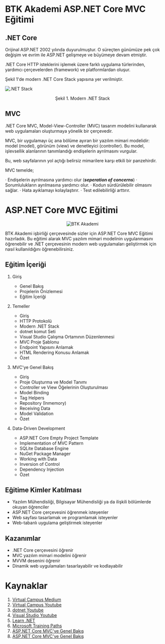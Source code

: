 # BTK Akademi ASP.NET Core MVC Eğitimi

## .NET Core

Orijinal ASP.NET 2002 yılında duyurulmuştur. O süreçten günümüze pek çok değişim ve evrim ile ASP.NET gelişmeye ve büyümeye devam etmiştir.

.NET Core HTTP isteklerini işlemek üzere farklı uygulama türlerinden, yardımcı çerçevelerden (framework) ve platformlardan oluşur.

Şekil 1'de modern .NET Core Stack yapısına yer verilmiştir.

![.NET Stack](https://miro.medium.com/v2/resize:fit:4800/format:webp/1*OuupQInFrqEPEyp5nP4ZsA.png)

<div align="center">
Şekil 1. Modern .NET Stack
</div>

## MVC

.NET Core MVC, Model-View-Controller (MVC) tasarım modelini kullanarak web uygulamaları oluşturmaya yönelik bir çerçevedir.

MVC, bir uygulamayı üç ana bölüme ayıran bir yazılım mimari modelidir: model (model), görünüm (view) ve denetleyici (controller). Bu model, işlevsellik alanlarının tanımlandığı endişelerin ayrılmasını vurgular.

Bu, web sayfalarının yol açtığı belirsiz mimarilere karşı etkili bir panzehirdir.

MVC temelde;

· Endişelerin ayrılmasına yardımcı olur (**_seperation of concerns_**)
· Sorumlulukların ayrılmasına yardımcı olur.
· Kodun sürdürülebilir olmasını sağlar.
· Hata ayıklamayı kolaylaştırır.
· Test edilebilirliği arttırır.

# ASP.NET Core MVC Eğitimi

<div align="center">

![BTK Akademi](https://assets-btkakademi-gov-tr.akamaized.net/api/service/v1/public/51/assets/logo.png?ts=1638523943546)

</div>

BTK Akademi işbirliği çerçevesinde sizler için ASP.NET Core MVC Eğitimi hazırladık. Bu eğitimi alarak MVC yazılım mimari modelinin uygulanmasını öğrenebilir ve .NET çerçevesinin modern web uygulamaları geliştirmek için nasıl kullanıldığını öğrenebilirsiniz.

## Eğitim İçeriği

1. Giriş
   - Genel Bakış
   - Projelerin Önizlemesi
   - Eğitim İçeriği

2. Temeller
   - Giriş
   - HTTP Protokolü
   - Modern .NET Stack
   - dotnet komut Seti
   - Visual Studio Çalışma Ortamının Düzenlenmesi
   - MVC Proje Şablonu
   - Endpoint Yapısını Anlamak
   - HTML Rendering Konusu Anlamak
   - Özet

3. MVC'ye Genel Bakış
   - Giriş
   - Proje Oluşturma ve Model Tanımı
   - Controller ve View Öğelerinin Oluşturulması 
   - Model Binding
   - Tag Helpers
   - Repository (Inmemory)
   - Receiving Data
   - Model Validation
   - Özet
   
4. Data-Driven Development 
   - ASP.NET Core Empty Project Template
   - Implementation of MVC Pattern
   - SQLite Database Engine
   - NuGet Package Manager
   - Working with Data
   - Inversion of Control
   - Dependency Injection
   - Özet


## Eğitime Kimler Katılması

- Yazılım Mühendisliği, Bilgisayar Mühendisliği ya da ilişkili bölümlerde okuyan öğrenciler
- ASP.NET Core çerçevesini öğrenmek isteyenler
- Web sayfası tasarlamak ve programlamak isteyenler
- Web-tabanlı uygulama geliştirmek isteyenler

## Kazanımlar

- .NET Core çerçevesini öğrenir
- MVC yazılım mimari modelini öğrenir
- MVVM desenini öğrenir
- Dinamik web uygulamaları tasarlayabilir ve kodlayabilir

# Kaynaklar

1. [Virtual Campus Medium](https://medium.com/@myvirtualcampus)
2. [Virtual Campus Youtube](youtube.com/@virtual.campus)
3. [dotnet Youtube](https://www.youtube.com/@dotnet)
4. [Visual Studio Youtube](https://www.youtube.com/@visualstudio)
5. [Learn .NET](https://dotnet.microsoft.com/en-us/learn)
6. [Microsoft Training Paths](https://learn.microsoft.com/en-us/training/browse/)
7. [ASP.NET Core MVC'ye Genel Bakış](https://learn.microsoft.com/tr-tr/aspnet/core/mvc/overview?view=aspnetcore-7.0)
8. [ASP.NET Core MVC'ye Genel Bakış](https://learn.microsoft.com/en-us/training/dotnet/?WT.mc_id=friends-0000-jamont)
